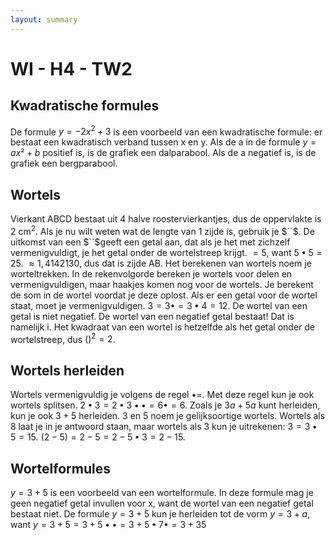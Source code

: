 ```yaml
---
layout: summary
---
```


# WI - H4 - TW2

## Kwadratische formules

De formule $`y = - 2x^{2} + 3`$ is een voorbeeld van een kwadratische formule: er bestaat een kwadratisch verband tussen x en y. Als de a in de formule $`y = ax² + b`$ positief is, is de grafiek een dalparabool. Als de a negatief is, is de grafiek een bergparabool.

## Wortels

Vierkant ABCD bestaat uit 4 halve roostervierkantjes, dus de oppervlakte is 2 cm<sup>2</sup>. Als je nu wilt weten wat de lengte van 1 zijde is, gebruik je $``$. De uitkomst van een $``$geeft een getal aan, dat als je het met zichzelf vermenigvuldigt, je het getal onder de wortelstreep krijgt. $`= 5`$, want $`5 \bullet 5 = 25`$. $`\approx 1,4142130`$, dus dat is zijde AB. Het berekenen van wortels noem je worteltrekken. In de rekenvolgorde bereken je wortels voor delen en vermenigvuldigen, maar haakjes komen nog voor de wortels. Je berekent de som in de wortel voordat je deze oplost. Als er een getal voor de wortel staat, moet je vermenigvuldigen. $`3 = 3 \bullet = 3 \bullet 4 = 12`$. De wortel van een getal is niet negatief. De wortel van een negatief getal bestaat! Dat is namelijk i. Het kwadraat van een wortel is hetzelfde als het getal onder de wortelstreep, dus $`()^{2} = 2`$.

## Wortels herleiden

Wortels vermenigvuldig je volgens de regel $`\bullet =`$. Met deze regel kun je ook wortels splitsen. $`2 \bullet 3 = 2 \bullet 3 \bullet \bullet = 6 \bullet = 6`$. Zoals je $`3a + 5a`$ kunt herleiden, kun je ook $`3 + 5`$ herleiden. $`3`$ en $`5`$ noem je gelijksoortige wortels. Wortels als $`8`$ laat je in je antwoord staan, maar wortels als $`3`$ kun je uitrekenen: $`3 = 3 \bullet 5 = 15`$. $`(2 - 5) = 2 - 5 = 2 - 5 \bullet 3 = 2 - 15`$.

## Wortelformules

$`y = 3 + 5`$ is een voorbeeld van een wortelformule. In deze formule mag je geen negatief getal invullen voor x, want de wortel van een negatief getal bestaat niet. De formule $`y = 3 + 5`$ kun je herleiden tot de vorm $`y = 3 + a`$, want $`y = 3 + 5 = 3 + 5 \bullet \bullet = 3 + 5 \bullet 7 \bullet = 3 + 35`$
